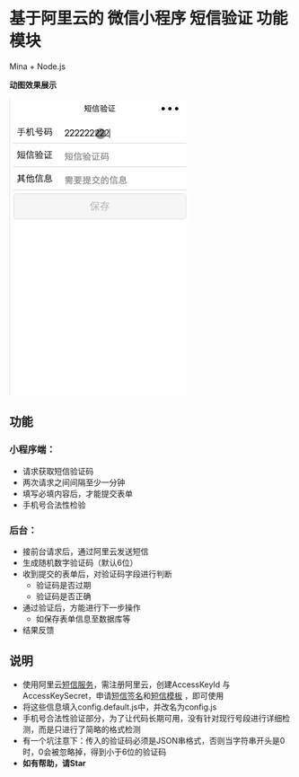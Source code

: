 # 基于阿里云的 微信小程序 短信验证 功能模块
Mina + Node.js

**动图效果展示**

![动图效果展示](./smsVerificationDemo.gif)

## 功能

### 小程序端：
* 请求获取短信验证码
* 两次请求之间间隔至少一分钟
* 填写必填内容后，才能提交表单
* 手机号合法性检验

### 后台：
* 接前台请求后，通过阿里云发送短信
* 生成随机数字验证码（默认6位）
* 收到提交的表单后，对验证码字段进行判断
  * 验证码是否过期
  * 验证码是否正确
* 通过验证后，方能进行下一步操作
  * 如保存表单信息至数据库等
* 结果反馈


## 说明
* 使用阿里云[短信服务](https://www.aliyun.com/product/sms)，需注册阿里云，创建AccessKeyId 与 AccessKeySecret，申请[短信签名](https://help.aliyun.com/document_detail/55327.html?spm=5176.8195934.507901.5.2uziZ5)和[短信模板](https://help.aliyun.com/document_detail/55330.html?spm=5176.8195934.507901.6.2uziZ5) ，即可使用
* 将这些信息填入config.default.js中，并改名为config.js
* 手机号合法性验证部分，为了让代码长期可用，没有针对现行号段进行详细检测，而是只进行了简略的格式检测
* 有一个坑注意下：传入的验证码必须是JSON串格式，否则当字符串开头是0时，0会被忽略掉，得到小于6位的验证码
* **如有帮助，请Star**
